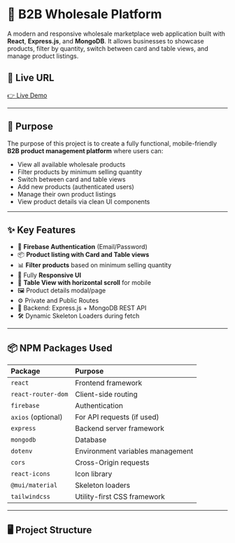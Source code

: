 # 🛒 B2B Wholesale Platform

A modern and responsive wholesale marketplace web application built with **React**, **Express.js**, and **MongoDB**. It allows businesses to showcase products, filter by quantity, switch between card and table views, and manage product listings.

## 🚀 Live URL

[👉 Live Demo](https://b2b-wholesale-market.netlify.app/)

---

## 🎯 Purpose

The purpose of this project is to create a fully functional, mobile-friendly **B2B product management platform** where users can:
- View all available wholesale products
- Filter products by minimum selling quantity
- Switch between card and table views
- Add new products (authenticated users)
- Manage their own product listings
- View product details via clean UI components

---

## ✨ Key Features

- 🔐 **Firebase Authentication** (Email/Password)
- 📦 **Product listing with Card and Table views**
- 📊 **Filter products** based on minimum selling quantity
- 📱 Fully **Responsive UI**
- 📄 **Table View with horizontal scroll** for mobile
- 🖼️ Product details modal/page
- ⚙️ Private and Public Routes
- 💾 Backend: Express.js + MongoDB REST API
- 🛠️ Dynamic Skeleton Loaders during fetch

---

## 📦 NPM Packages Used

| Package               | Purpose                               |
|:----------------------|:--------------------------------------|
| `react`                | Frontend framework                    |
| `react-router-dom`     | Client-side routing                    |
| `firebase`             | Authentication                        |
| `axios` (optional)     | For API requests (if used)             |
| `express`              | Backend server framework               |
| `mongodb`              | Database                                |
| `dotenv`               | Environment variables management       |
| `cors`                 | Cross-Origin requests                  |
| `react-icons`          | Icon library                           |
| `@mui/material`        | Skeleton loaders                       |
| `tailwindcss`          | Utility-first CSS framework            |

---

## 🖥️ Project Structure

